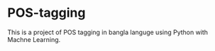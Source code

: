 # POS-tagging
This is a project of POS tagging in bangla languge using Python with Machne Learning.
